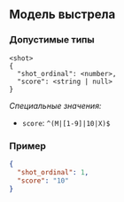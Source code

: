 ## Модель выстрела

### Допустимые типы

```
<shot>
{
  "shot_ordinal": <number>,
  "score": <string | null>
}
```

_Специальные значения:_

- `score`: `^(M|[1-9]|10|X)$`

### Пример

```json
{
  "shot_ordinal": 1,
  "score": "10"
}
```
